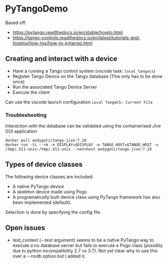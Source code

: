 # PyTangoDemo
Based off:
- https://pytango.readthedocs.io/en/stable/howto.html
- https://tango-controls.readthedocs.io/en/latest/tutorials-and-howtos/how-tos/how-to-pytango.html

## Creating and interact with a device
- Have a running a Tango control system (vscode task: `local_tangocs`)
- Register Tango Device on the Tango database (This only has to be done once)
- Run the associated Tango Device Server
- Execute the client

Can use the vscode launch configuration `Local TangoCS: Current File`

### Troubleshooting
Interaction with the database can be validated using the containerised Jive GUI application 
```
docker pull andygotz/tango-jive:7.19
docker run -ti --rm -e DISPLAY=$DISPLAY -e TANGO_HOST=$TANGO_HOST -v /tmp/.X11-unix:/tmp/.X11-unix --net=host andygotz/tango-jive:7.19
```

## Types of device classes
The following device classes are included:
- A native PyTango device
- A skeleton device made using Pogo
- A programatically built device class using PyTango framework has also been implemented (default).

Selection is done by specifying the config file.

## Open issues
- test_context (--test argument) seems to be a native PyTango way to execute a no database server but fails to execute a Pogo class (possibly due to python incompatibility 2.7 vs 3.7). Not yet clear why to use this over a --nodb option but I added it.
